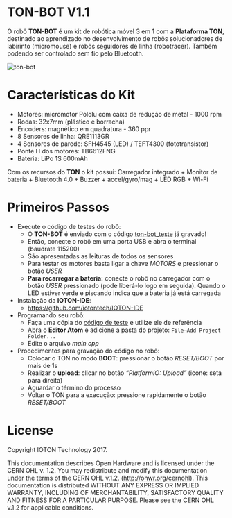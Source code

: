 TON-BOT V1.1
========

O robô **TON-BOT** é um kit de robótica móvel 3 em 1 com a **Plataforma TON**, destinado ao aprendizado no desenvolvimento de robôs solucionadores de labirinto (micromouse) e robôs seguidores de linha (robotracer). Também podendo ser controlado sem fio pelo Bluetooth.

![ton-bot](https://raw.githubusercontent.com/iotontech/ton-bot/master/images/ton-bot1.jpg)

# Características do Kit

* Motores: micromotor Pololu com caixa de redução de metal - 1000 rpm
* Rodas: 32x7mm (plástico e borracha)
* Encoders: magnético em quadratura - 360 ppr
* 8 Sensores de linha: QRE1113GR
* 4 Sensores de parede: SFH4545 (LED) / TEFT4300 (fototransistor)
* Ponte H dos motores: TB6612FNG
* Bateria: LiPo 1S 600mAh

Com os recursos do **TON** o kit possui: Carregador integrado + Monitor de bateria + Bluetooth 4.0 + Buzzer + accel/gyro/mag + LED RGB + Wi-Fi


# Primeiros Passos

* Execute o código de testes do robô:
  * O **TON-BOT** é enviado com o código [ton-bot_teste](https://github.com/iotontech/ton-bot_teste) já gravado!
  * Então, conecte o robô em uma porta USB e abra o terminal (baudrate 115200)
  * São apresentadas as leituras de todos os sensores
  * Para testar os motores basta ligar a chave *MOTORS* e pressionar o botão *USER*
  * **Para recarregar a bateria:** conecte o robô no carregador com o botão *USER* pressionado (pode liberá-lo logo em seguida). Quando o LED estiver verde e piscando indica que a bateria já está carregada
* Instalação da **IOTON-IDE**:
  * https://github.com/iotontech/IOTON-IDE
* Programando seu robô:
  * Faça uma cópia do [código de teste](https://github.com/iotontech/ton-bot_teste) e utilize ele de referência
  * Abra o **Editor Atom** e adicione a pasta do projeto: `File→Add Project Folder...`
  * Edite o arquivo *main.cpp*
* Procedimentos para gravação do código no robô:
  * Colocar o TON no modo **BOOT**: pressionar o botão *RESET/BOOT* por mais de 1s
  * Realizar o **upload**: clicar no botão *“PlatformIO: Upload”* (icone: seta para direita)
  * Aguardar o término do processo
  * Voltar o TON para a execução: pressione rapidamente o botão *RESET/BOOT*


# License

Copyright IOTON Technology 2017.

This documentation describes Open Hardware and is licensed under the CERN OHL v. 1.2.
You may redistribute and modify this documentation under the terms of the CERN OHL v.1.2. (http://ohwr.org/cernohl). This documentation is distributed WITHOUT ANY EXPRESS OR IMPLIED WARRANTY, INCLUDING OF MERCHANTABILITY, SATISFACTORY QUALITY AND FITNESS FOR A PARTICULAR PURPOSE. Please see the CERN OHL v.1.2 for applicable conditions.
